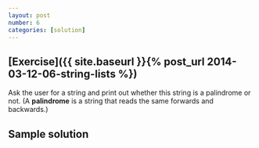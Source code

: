 ```yaml
---
layout: post
number: 6
categories: [solution]
---
```


## [Exercise]({{ site.baseurl }}{% post_url 2014-03-12-06-string-lists %})

Ask the user for a string and print out whether this string is a palindrome or not. (A **palindrome** is a string that reads the same forwards and backwards.)

## Sample solution

<script src="https://gist.github.com/anonymous/9587781.js"></script>